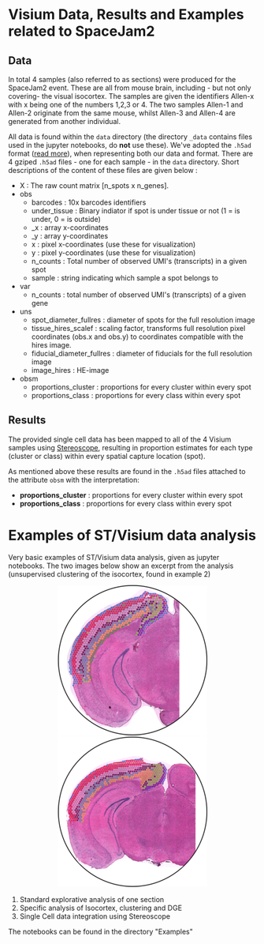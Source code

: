 # Visium Data, Results and Examples related to SpaceJam2

## Data

In total 4 samples (also referred to as sections) were produced for the
SpaceJam2 event. These are all from mouse brain, including - but not only
covering- the visual isocortex. The samples are given the identifiers Allen-x
with x being one of the numbers 1,2,3 or 4. The two samples Allen-1 and Allen-2
originate from the same mouse, whilst Allen-3 and Allen-4 are generated from
another individual.

All data is found within the ```data``` directory (the directory ```_data```
contains files used in the jupyter notebooks, do **not** use these). We've
adopted the ```.h5ad``` format ([read
more](https://anndata.readthedocs.io/en/latest)), when representing both our
data and format. There are 4 gziped ```.h5ad``` files - one for each sample -
in the ```data``` directory. Short descriptions of the content of these files are given below :

* X : The raw count matrix [n\_spots x n\_genes].
* obs 
  * barcodes : 10x barcodes identifiers
  * under_tissue : Binary indiator if spot is under tissue or not (1 = is under,
    0 = is outside)
  * _x : array x-coordinates
  * _y : array y-coordinates
  * x : pixel x-coordinates (use these for visualization)
  * y : pixel y-coordinates (use these for visualization)
  * n_counts : Total number of observed UMI's (transcripts) in a given spot
  * sample : string indicating which sample a spot belongs to
* var
  * n_counts : total number of observed UMI's (transcripts) of a given gene
* uns
  * spot\_diameter\_fullres : diameter of spots for the full resolution image
  * tissue\_hires\_scalef : scaling factor, transforms full resolution pixel
    coordinates (obs.x and obs.y) to coordinates compatible with the hires image.
  * fiducial\_diameter\_fullres : diameter of fiducials for the full resolution image
  * image\_hires : HE-image 
* obsm
  * proportions_cluster : proportions for every cluster within every spot
  * proportions_class : proportions for every class within every spot
 
## Results

The provided single cell data has been mapped to all of the 4 Visium samples
using [Stereoscope](https://github.com/almaan/stereoscope), resulting in
proportion estimates for each type (cluster or class) within every spatial
capture location (spot). 

As mentioned above these results are found in the ```.h5ad``` files attached to the
attribute ```obsm``` with the interpretation:

* __proportions_cluster__ : proportions for every cluster within every spot
* __proportions_class__ : proportions for every class within every spot


# Examples of ST/Visium data analysis

Very basic examples of ST/Visium data analysis, given as jupyter notebooks. The
two images below show an excerpt from the analysis (unsupervised clustering of
the isocortex, found in example 2)

<div align="center">

![sample-1](https://github.com/almaan/spacetx/blob/master/_data/img/sample-1-cluster.png?raw=true)
![sample-2](https://github.com/almaan/spacetx/blob/master/_data/img/sample-2-cluster.png?raw=true)

</div>


1. Standard explorative analysis of one section
2. Specific analysis of Isocortex, clustering and DGE
3. Single Cell data integration using Stereoscope

The notebooks can be found in the directory "Examples"
